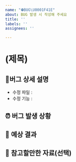 ```yaml
---
name: "⛔BUG\U0001F41E"
about: BUG 발생 시 작성해 주세요
title: ''
labels: ''
assignees: ''

---
```


# (제목)

##  🎁버그 상세 설명
<!-- 어떤 버그인지 간결하게 설명해 주세요 -->
- 수정 파일 : 
- 수정 기능 : 

## ⏰ 버그 발생 상황
<!-- (가능하면) Given-When-Then 형식으로 서술해 주세요 -->

## 📍 예상 결과
<!-- 예상했던 정상 작동 결과를 설명해 주세요 -->

## 📖 참고할만한 자료(선택)
